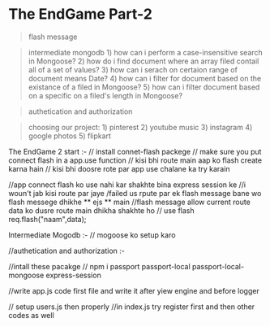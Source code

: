 # The EndGame Part-2

> flash message


> intermediate mongodb
	1) how can i perform a case-insensitive search in Mongoose?
	2) how do i find document where an array filed contail all of a set of values?
	3) how can i serach on certaion range of document means Date?
	4) how can i filter for document based on the existance of a filed in Mongoose?
	5) how can i filter document based on a specific on a filed's length in Mongoose?


> authetication and authorization


> choosing our project:
	1) pinterest
	2) youtube music
	3) instagram
	4) google photos
	5) flipkart
	
	

The EndGame 2 start :- 
// install connet-flash packege
// make sure you put connect flash in a app.use function
// kisi bhi route main aap ko flash create karna hain
// kisi bhi doosre rote par app use chalane ka try karain

//app connect flash ko use nahi kar shakhte bina express session ke
//i woun't jab kisi route par jaye /failed us rpute par ek flash message bane wo flash messege dhikhe ** ejs ** main
//flash message allow current route data ko dusre route main dhikha shakhte ho
// use flash req.flash("naam",data);


 Intermediate Mogodb :-
 // mogoose ko setup karo



 //authetication and authorization :- 

//intall these pacakge
	// npm i passport passport-local passport-local-mongoose express-session

//write app.js code first file and write it after yiew engine and before logger

// setup users.js then properly
//in index.js try register first and then other codes as well


